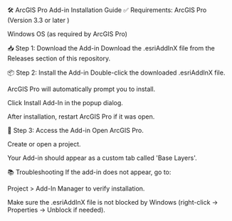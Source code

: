 🛠️ ArcGIS Pro Add-in Installation Guide
✅ Requirements:
ArcGIS Pro (Version 3.3 or later )

Windows OS (as required by ArcGIS Pro)

📥 Step 1: Download the Add-in
Download the .esriAddInX file from the Releases section of this repository.


📦 Step 2: Install the Add-in
Double-click the downloaded .esriAddInX file.

ArcGIS Pro will automatically prompt you to install.

Click Install Add-In in the popup dialog.

After installation, restart ArcGIS Pro if it was open.

📍 Step 3: Access the Add-in
Open ArcGIS Pro.

Create or open a project.

Your Add-in should appear as a custom tab called 'Base Layers'.

📚 Troubleshooting
If the add-in does not appear, go to:

Project > Add-In Manager to verify installation.

Make sure the .esriAddInX file is not blocked by Windows (right-click → Properties → Unblock if needed).